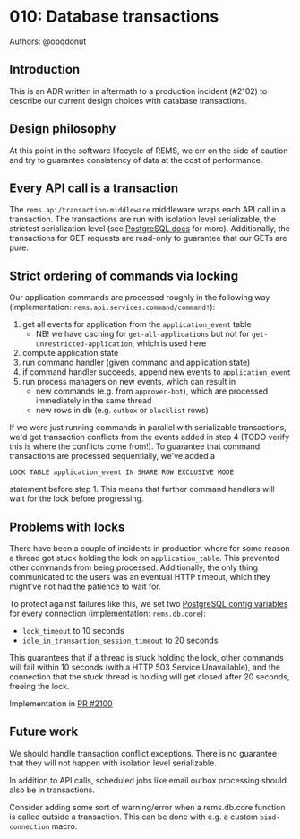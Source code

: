 # 010: Database transactions

Authors: @opqdonut

## Introduction

This is an ADR written in aftermath to a production incident (#2102)
to describe our current design choices with database transactions.

## Design philosophy

At this point in the software lifecycle of REMS, we err on the side of
caution and try to guarantee consistency of data at the cost of
performance.

## Every API call is a transaction

The `rems.api/transaction-middleware` middleware wraps each API call
in a transaction. The transactions are run with isolation level
serializable, the strictest serialization level (see [PostgreSQL docs]
for more). Additionally, the transactions for GET requests are
read-only to guarantee that our GETs are pure.

[PostgreSQL docs]: https://www.postgresql.org/docs/9.6/transaction-iso.html

## Strict ordering of commands via locking

Our application commands are processed roughly in the following way
(implementation: `rems.api.services.command/command!`):

1. get all events for application from the `application_event` table
   - NB! we have caching for `get-all-applications` but not for `get-unrestricted-application`, which is used here
2. compute application state
3. run command handler (given command and application state)
4. if command handler succeeds, append new events to `application_event`
5. run process managers on new events, which can result in
   - new commands (e.g. from `approver-bot`), which are processed immediately in the same thread
   - new rows in db (e.g. `outbox` or `blacklist` rows)

If we were just running commands in parallel with serializable
transactions, we'd get transaction conflicts from the events added in
step 4 (TODO verify this is where the conflicts come from!). To
guarantee that command transactions are processed sequentially, we've
added a

    LOCK TABLE application_event IN SHARE ROW EXCLUSIVE MODE

statement before step 1. This means that further command handlers will
wait for the lock before progressing.

## Problems with locks

There have been a couple of incidents in production where for some
reason a thread got stuck holding the lock on `application_table`.
This prevented other commands from being processed. Additionally, the
only thing communicated to the users was an eventual HTTP timeout,
which they might've not had the patience to wait for.

To protect against failures like this, we set two [PostgreSQL config
variables] for every connection (implementation: `rems.db.core`):
- `lock_timeout` to 10 seconds
- `idle_in_transaction_session_timeout` to 20 seconds

This guarantees that if a thread is stuck holding the lock, other
commands will fail within 10 seconds (with a HTTP 503 Service
Unavailable), and the connection that the stuck thread is holding will
get closed after 20 seconds, freeing the lock.

Implementation in [PR #2100]

[PostgreSQL config variables]: https://www.postgresql.org/docs/9.6/runtime-config-client.html
[PR #2100]: https://github.com/CSCfi/rems/pull/2100

## Future work

We should handle transaction conflict exceptions. There is no
guarantee that they will not happen with isolation level serializable.

In addition to API calls, scheduled jobs like email outbox processing
should also be in transactions.

Consider adding some sort of warning/error when a rems.db.core
function is called outside a transaction. This can be done with e.g. a
custom `bind-connection` macro.
